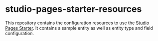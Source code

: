 # studio-pages-starter-resources

This repository contains the configuration resources to use the [Studio Pages Starter](https://github.com/YextSolutions/studio-pages-starter). It contains a sample entity as well as entity type and field configuration.
